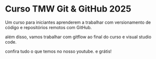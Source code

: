 # Curso TMW Git \& GitHub 2025



Um curso para iniciantes aprenderem a trabalhar com versionamento de código e repositórios remotos com GitHub.

além disso, vamos trabalhar com gitflow ao final do curso e visual studio code.



confira tudo o que temos no nosso youtube. e grátis!





